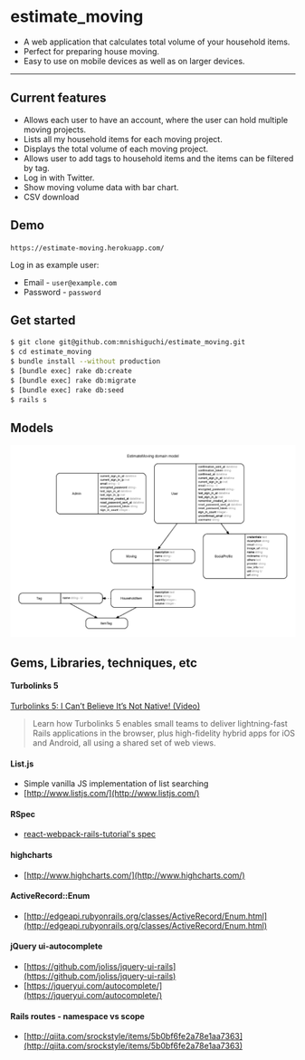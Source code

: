 # estimate_moving

- A web application that calculates total volume of your household items.
- Perfect for preparing house moving.
- Easy to use on mobile devices as well as on larger devices.

---

## Current features
- Allows each user to have an account, where the user can hold multiple moving projects.
- Lists all my household items for each moving project.
- Displays the total volume of each moving project.
- Allows user to add tags to household items and the items can be filtered by tag.
- Log in with Twitter.
- Show moving volume data with bar chart.
- CSV download


## Demo

`https://estimate-moving.herokuapp.com/`

Log in as example user:
- Email - `user@example.com`
- Password - `password`


## Get started

```bash
$ git clone git@github.com:mnishiguchi/estimate_moving.git
$ cd estimate_moving
$ bundle install --without production
$ [bundle exec] rake db:create
$ [bundle exec] rake db:migrate
$ [bundle exec] rake db:seed
$ rails s
```


## Models

![](erd.jpg)


## Gems, Libraries, techniques, etc

#### Turbolinks 5

[Turbolinks 5: I Can’t Believe It’s Not Native! (Video)](http://confreaks.tv/videos/railsconf2016-turbolinks-5-i-can-t-believe-it-s-not-native)

> Learn how Turbolinks 5 enables small teams to deliver lightning-fast Rails applications in the browser, plus high-fidelity hybrid apps for iOS and Android, all using a shared set of web views.

#### List.js
- Simple vanilla JS implementation of list searching
- [http://www.listjs.com/](http://www.listjs.com/)

#### RSpec
- [react-webpack-rails-tutorial's spec](https://github.com/shakacode/react-webpack-rails-tutorial/tree/master/spec)

#### highcharts
- [http://www.highcharts.com/](http://www.highcharts.com/)

#### ActiveRecord::Enum
- [http://edgeapi.rubyonrails.org/classes/ActiveRecord/Enum.html](http://edgeapi.rubyonrails.org/classes/ActiveRecord/Enum.html)

#### jQuery ui-autocomplete
- [https://github.com/joliss/jquery-ui-rails](https://github.com/joliss/jquery-ui-rails)
- [https://jqueryui.com/autocomplete/](https://jqueryui.com/autocomplete/)

#### Rails routes - namespace vs scope
- [http://qiita.com/srockstyle/items/5b0bf6fe2a78e1aa7363](http://qiita.com/srockstyle/items/5b0bf6fe2a78e1aa7363)
